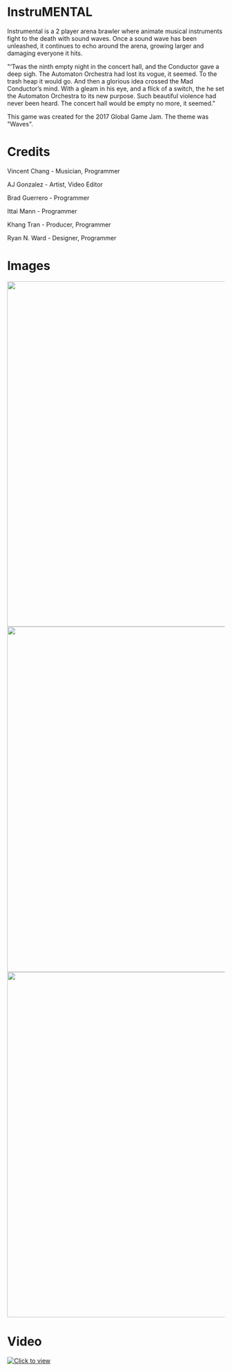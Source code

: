 # InstruMENTAL

Instrumental is a 2 player arena brawler where animate musical instruments fight to the death with sound waves. Once a sound wave has been unleashed, it continues to echo around the arena, growing larger and damaging everyone it hits.

"‘Twas the ninth empty night in the concert hall, and the Conductor gave a deep sigh.
The Automaton Orchestra had lost its vogue, it seemed. To the trash heap it would go. And then a glorious idea crossed the Mad Conductor’s mind. With a gleam in his eye, and a flick of a switch, the he set the Automaton Orchestra to its new purpose. Such beautiful violence had never been heard. The concert hall would be empty no more, it seemed."

This game was created for the 2017 Global Game Jam. The theme was "Waves".

# Credits
Vincent Chang - Musician, Programmer

AJ Gonzalez - Artist, Video Editor

Brad Guerrero - Programmer

Ittai Mann - Programmer

Khang Tran - Producer, Programmer

Ryan N. Ward - Designer, Programmer

# Images
<p align="center">
  <img src="http://ggj.s3.amazonaws.com/styles/game_content__wide/s3/games/screenshots/character_select.png?itok=_-0-Ndi9" width="800"/>
  <img src="http://ggj.s3.amazonaws.com/styles/game_content__wide/s3/games/screenshots/in-game_4.png?itok=X1diLxBa" width="800"/>
  <img src="http://ggj.s3.amazonaws.com/styles/game_content__wide/s3/games/screenshots/victory_3.png?itok=yFbUvtws" width="800"/>
</p>

# Video

[![Click to view](http://ggj.s3.amazonaws.com/styles/game_sidebar__wide/s3/game/featured_image/title_screen_31.png?itok=w0Zz4tqo)](https://www.youtube.com/watch?v=H-As78yWbFE)

